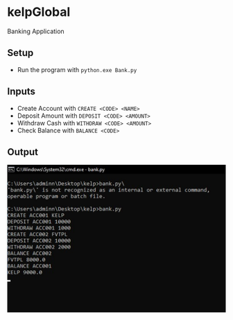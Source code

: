 # kelpGlobal
Banking Application

## Setup
* Run the program with `python.exe Bank.py`

## Inputs
* Create Account with `CREATE <CODE> <NAME>`
* Deposit Amount with `DEPOSIT <CODE> <AMOUNT>`
* Withdraw Cash with `WITHDRAW <CODE> <AMOUNT>`
* Check Balance with `BALANCE <CODE>`

## Output
![output](images/output.jpeg)
